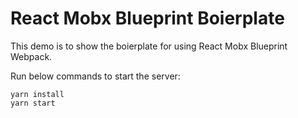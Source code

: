 # React Mobx Blueprint Boierplate

This demo is to show the boierplate for using React Mobx Blueprint Webpack. 

Run below commands to start the server:

```
yarn install
yarn start
```